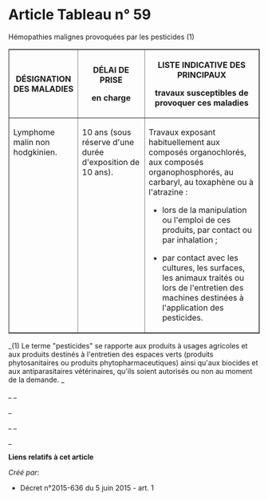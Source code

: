 # Article Tableau n° 59

Hémopathies malignes provoquées par les pesticides (1) 

<table border="1">
  <tbody>
    <tr>
      <th>

DÉSIGNATION DES MALADIES 

</th>
      <th>

DÉLAI DE PRISE 

en charge 

</th>
      <th>

LISTE INDICATIVE DES PRINCIPAUX 

travaux susceptibles de provoquer ces maladies 

</th>
    </tr>
    <tr>
      <td align="left" valign="top">

Lymphome malin non hodgkinien. 

</td>
      <td valign="top" align="left">

10 ans (sous réserve d'une durée d'exposition de 10 ans). 

</td>
      <td valign="top" align="left">

Travaux exposant habituellement aux composés organochlorés, aux composés organophosphorés, au carbaryl, au toxaphène ou à
l'atrazine :

- lors de la manipulation ou l'emploi de ces produits, par contact ou par inhalation ;

- par contact avec les cultures, les surfaces, les animaux traités ou lors de l'entretien des machines destinées à
l'application des pesticides. 

</td>
    </tr>
  </tbody>
</table>

_(1) Le terme "pesticides" se rapporte aux produits à usages agricoles et aux produits destinés à l'entretien des espaces
verts (produits phytosanitaires ou produits phytopharmaceutiques) ainsi qu'aux biocides et aux antiparasitaires vétérinaires,
qu'ils soient autorisés ou non au moment de la demande. _

_
_

_

_
_

_

**Liens relatifs à cet article**

_Créé par_:

  - Décret n°2015-636 du 5 juin 2015 - art. 1
